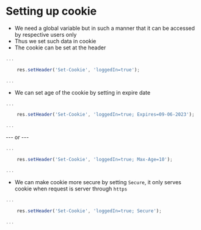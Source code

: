 # Setting up cookie
- We need a global variable but in such a manner that it can be accessed by respective users only
- Thus we set such data in cookie
- The cookie can be set at the header

```js
...

    res.setHeader('Set-Cookie', 'loggedIn=true');

...
```

- We can set age of the cookie by setting in expire date

```js
...

    res.setHeader('Set-Cookie', 'loggedIn=true; Expires=09-06-2023');

...
```
--- or ---
```js
...

    res.setHeader('Set-Cookie', 'loggedIn=true; Max-Age=10');

...
```

- We can make cookie more secure by setting `Secure`, it only serves cookie when request is server through `https`
```js
...

    res.setHeader('Set-Cookie', 'loggedIn=true; Secure');

...
```
